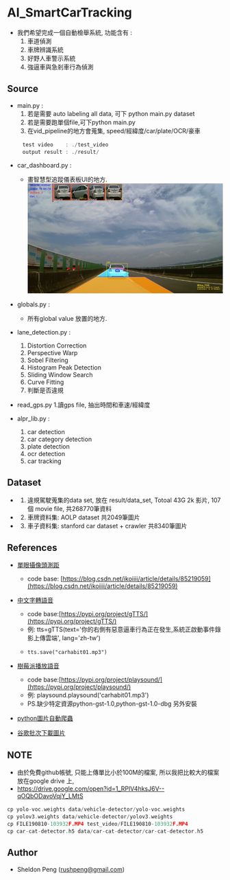 # AI_SmartCarTracking
* 我們希望完成一個自動檢舉系統, 功能含有 : 
  1. 車道偵測
  2. 車牌辨識系統  
  3. 好野人車警示系統  
  4. 強逼車與急剎車行為偵測

## Source

* main.py : 
  1. 若是需要 auto labeling all data, 可下 python main.py dataset
  2. 若是需要跑單個file,可下python main.py
  3. 在vid_pipeline的地方會蒐集, speed/經緯度/car/plate/OCR/豪車
 
```c
     test video    : ./test_video      
     output result : ./result/
```
* car_dashboard.py :
  * 畫智慧型追蹤儀表板UI的地方.
  ![Smart Car Tracking Dashboard](./dashboard.jpg)
    
* globals.py :
  * 所有global value 放置的地方. 

* lane_detection.py : 
  1. Distortion Correction
  2. Perspective Warp
  3. Sobel Filtering
  4. Histogram Peak Detection
  5. Sliding Window Search
  6. Curve Fitting
  7. 判斷是否違規
     
* read_gps.py
  1.讀gps file, 抽出時間和車速/經緯度 

* alpr_lib.py : 
  1. car detection
  2. car category detection
  3. plate detection
  4. ocr detection
  5. car tracking

## Dataset

* 1. 違規駕駛蒐集的data set, 放在 result/data_set, Totoal 43G 2k 影片, 107個 movie file, 共268770筆資料 
* 2. 車牌資料集: AOLP dataset 共2049筆圖片 
* 3. 車子資料集: stanford car dataset + crawler 共8340筆圖片 

## References

* [單眼攝像頭測距](https://blog.csdn.net/ikoiiii/article/details/85219059)
   * code base: [https://blog.csdn.net/ikoiiii/article/details/85219059](https://blog.csdn.net/ikoiiii/article/details/85219059)
* [中文字轉語音](https://pypi.org/project/gTTS/)
   * code base:[https://pypi.org/project/gTTS/](https://pypi.org/project/gTTS/)
   * 例: tts=gTTS(text='你的右側有惡意逼車行為正在發生,系統正啟動事件錄影上傳雲端', lang='zh-tw')
   *     tts.save("carhabit01.mp3")
* [樹莓派播放語音](https://pypi.org/project/playsound/)
   * code base:[https://pypi.org/project/playsound/](https://pypi.org/project/playsound/)
   * 例: playsound.playsound('carhabit01.mp3')
   * PS.缺少特定資源python-gst-1.0,python-gst-1.0-dbg 另外安裝

* [python圖片自動爬蟲](https://github.com/YoongiKim/AutoCrawler)
 
* [谷歌批次下載圖片](https://chrome.google.com/webstore/detail/fatkun-batch-download-ima/nnjjahlikiabnchcpehcpkdeckfgnohf?hl=zh-TW)

## NOTE 
* 由於免費github帳號, 只能上傳單比小於100M的檔案, 所以我把比較大的檔案放在google drive 上, 
* https://drive.google.com/open?id=1_RPlV4hksJ6V--qOQbODavoVqjY_LMtS

```c
cp yolo-voc.weights data/vehicle-detector/yolo-voc.weights
cp yolov3.weights data/vehicle-detector/yolov3.weights
cp FILE190810-103932F.MP4 test_video/FILE190810-103932F.MP4
cp car-cat-detector.h5 data/car-cat-detector/car-cat-detector.h5
```

## Author
* Sheldon Peng (rushpeng@gmail.com)
